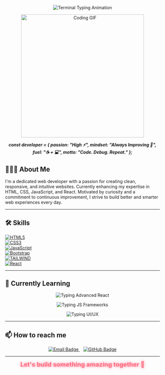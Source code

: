 <p align="center">
  <img src="https://readme-typing-svg.herokuapp.com?font=Fira+Code&weight=600&size=24&duration=2500&pause=800&color=00FFAA&background=121212&width=720&lines=root%40Omar-dev%3A~%24+./profile.sh;HELLO_WORLD();I'm+Omar;FRONTEND DEVELOPER+WEB_DEV+%7C+CODE_GLADIATOR+%F0%9F%92%AA;COFFEE+%3D%3E+CODE+%E2%98%95;ALWAYS_LEARNING+%3D+TRUE+%F0%9F%94%8D;root%40Omar-dev%3A~%24+" alt="Terminal Typing Animation" />
</p>

<p align="center">
  <img src="https://media.giphy.com/media/qgQUggAC3Pfv687qPC/giphy.gif" width="400" alt="Coding GIF" />
</p>

<p align="center">
  <b><i>const developer = { passion: "High ⚡", mindset: "Always Improving 🔁", fuel: "☕ + 💻", motto: "Code. Debug. Repeat." };</i></b>
</p>



## 👨🏻‍💼 About Me

I'm a dedicated web developer with a passion for creating clean, responsive, and intuitive websites.
Currently enhancing my expertise in HTML, CSS, JavaScript, and React.
Motivated by curiosity and a commitment to continuous improvement, I strive to build better and smarter web experiences every day.

---

## 🛠 Skills

[![HTML5](https://img.shields.io/badge/HTML5-E34F26?style=for-the-badge&logo=html5&logoColor=white)](https://developer.mozilla.org/en-US/docs/Web/HTML)  
[![CSS3](https://img.shields.io/badge/CSS3-1572B6?style=for-the-badge&logo=css3&logoColor=white)](https://developer.mozilla.org/en-US/docs/Web/CSS)  
[![JavaScript](https://img.shields.io/badge/JavaScript-F7DF1E?style=for-the-badge&logo=javascript&logoColor=black)](https://developer.mozilla.org/en-US/docs/Web/JavaScript)  
[![Bootstrap](https://img.shields.io/badge/Bootstrap-563d7c?style=for-the-badge&logo=bootstrap&logoColor=white)](https://getbootstrap.com/)  
[![TAILWIND](https://img.shields.io/badge/tailwind-563d7c?style=for-the-badge&logo=tailwind&logoColor=white)](https://tailwindcss.com/)  
[![React](https://img.shields.io/badge/React-61DAFB?style=for-the-badge&logo=react&logoColor=black)](https://reactjs.org/)

---

## 🌱 Currently Learning

<p align="center">
  <img src="https://readme-typing-svg.herokuapp.com?font=Fira+Code&size=18&pause=500&color=61dafb&width=300&lines=Advanced+React+concepts" alt="Typing Advanced React" />
</p>

<p align="center">
  <img src="https://readme-typing-svg.herokuapp.com?font=Fira+Code&size=18&pause=500&color=f7df1e&width=350&lines=Modern+JavaScript+frameworks" alt="Typing JS Frameworks" />
</p>

<p align="center">
  <img src="https://readme-typing-svg.herokuapp.com?font=Fira+Code&size=18&pause=500&color=ff69b4&width=300&lines=UI%2FUX+best+practices" alt="Typing UI/UX" />
</p>

---

## 📫 How to reach me

<p align="center">
  <a href="mailto:omammm15@gmail.com" target="_blank" rel="noopener noreferrer">
    <img src="https://img.shields.io/badge/Email-D14836?style=for-the-badge&logo=gmail&logoColor=white" alt="Email Badge" />
  </a>
  &nbsp;&nbsp;
  <a href="https://github.com/oommmaarr" target="_blank" rel="noopener noreferrer">
    <img src="https://img.shields.io/badge/GitHub-181717?style=for-the-badge&logo=github&logoColor=white" alt="GitHub Badge" />
  </a>
</p>

---

<p align="center">
  <span style="font-size:20px; font-weight:700; color:#ff6b81; text-shadow: 0 0 8px #ff6b81;">
    Let's build something amazing together 🚀
  </span>
</p>
